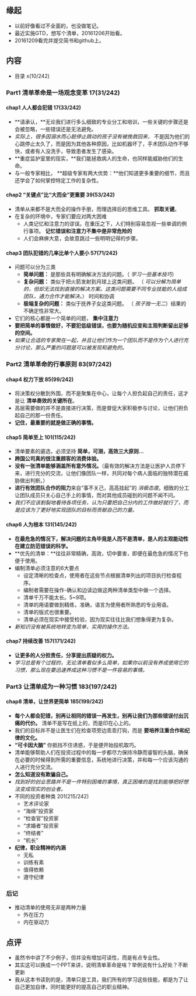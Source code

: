 ##  缘起
+ 以前好像看过不全面的，也没做笔记。
+ 最近实施GTD，想写个清单，20161206开始看。
+ 20161209看完并提交简书和github上。

##  内容
+ 目录 x(10/242)

###  Part1 清单革命是一场观念变革  17(31/242)
####  chap1 人人都会犯错 17(33/242)
+ **请承认，**无论我们进行多么细致的专业分工和培训，一些关键的步骤还是会被忽略，一些错误还是无法避免。
+ *实际上，很多因溺水而心脏停止跳动的孩子没有被挽救回来，* 不是因为他们的心跳停止太久了，而是因为其他各种原因，比如机器坏了，手术团队动作不够快，或者有人没洗手，导致患者发生了感染。
+ **重症监护室里的现实，**我们能拯救病人的生命，也同样能威胁他们的生命。
+ 与一般专家相比， **超级专家有两大优势：**他们知道更多重要的细节，而且还学会了如何掌控特定工作的复杂性。

####  chap2 “关键点”比“大而全”更重要  39(53/242)
+ 清单从来都不是大而全的操作手册，而理选择后的思维工具。 **抓取关键**。
+ 在复杂的环境中，专家们要应对两大困难
	+ 人类记忆和注意力的谬误。在重压之下，人们特别容易忽视一些单调的例行事项。 **记忆错误和注意力不集中是非常危险的**
	+ 人们会麻痹大意，会故意跳过一些明明记得的步骤。

####  chap3 团队犯错的几率比单个人要小  57(71/242)
+ 问题可以分为三类
	+ **简单问题：** 是那些具有明确解决方法的问题。（ *学习一些基本技巧*）
	+ **复杂问题：** 类似于把火箭发射到月球上这类问题。 （ *可以分解为简单的，但却无法找到直接的解决方案。这类问题需要不同专业技能的人组成团队，通力合作才能解决。*） 时间和协调
	+ **极端复杂的问题：** 类似于抚养子女这类问题。 （ *孩子独一无二*）结果的不确定性非常大。
+ 它们的核心都是一个简单的问题， **集中注意力**
+ **要把简单的事情做好，不要犯低级错误，也要为随机应变和主观判断留出足够的空间。**
+ *如果让合适的专家聚在一起，并且让他们作为一个团队而不是作为个人进行充分讨论，那么严重的问题是可以被发现和避免的。*

###  Part2 清单革命的行事原则 83(97/242)
####  chap4 权力下放 85(99/242)
+ 将决策权分散到外围，而不是聚集在中心，让每个人担负起自己的责任，这才是让 **清单奏效的关键所在**。
+ 高层需要做的并不是直接进行决策，而是督促大家积极参与讨论，让他们担负起自己的那一份责任。
+ **记住，最重要的就是做正确的事情。**

####  chap5 简单至上 101(115/242)
+ 清单要素的遴选，必须坚持 **简单，可测，高效三大原则...**
+ **跨国公司真的很注重顾客的消费体验。**
+ **没有一张清单能够涵盖所有意外情况。**（最有效的解决方法是让医护人员停下来，进行充分的交流，让他们像团队一样，共同对每个病人面临的独特潜在威胁做出判断。）
+ **进行有效团队合作的阻力**来自“事不关己，高高挂起”的 *消极态度*。细致的分工让团队成员只关心自己手上的事情，而对其他成员碰到的问题不闻不问。
+ *我们不应该割裂地看待各项任务，认为只要把自己分内的工作做好就行了，而是应该为了更好地实现团队的目标而贡献自己的力量。*

####  chap6 人为根本  131(145/242)
+ **在最危急的情况下，解决问题的主角毕竟是人而不是清单，是人的主观能动性在建立防范错误的科学。**
+ **优先的清单：**往往非常精确，高效，切中要害，即便在最危急的情况下也便于使用。
+ 编制清单必须注意的6大要点
	+ 设定清晰的检查点，使用者在这些节点根据清单列出的项目执行检查程序。
	+ 编制者需要在操作-确认和边读边做这两种清单类型中做一个选择。
	+ 清单千万不能太长。5~9项。
	+ 清单的用语要做到精练，准确，语言为使用者所熟悉的专业用语。
	+ 清单的版式也很重要。
	+ 清单必须在现实中接受检验，因为现实往往比我们想象得更为复杂。
+ *新知识没有被系统地转变为简单，实用的操作方法。*

####  chap7 持续改善  157(171/242)
+ **让更多的人分担责任，分享提出质疑的权力。**
+ *学习总是有个过程的，无论清单看似多么简单，如果你以前没有养成使用它的习惯，那么现在要迅速养成这种习惯不是一件容易的事情。*

###  Part3 让清单成为一种习惯  183(197/242)

####  chap8 清单，让世界更简单 185(199/242)
+ **每个人都会犯错，别再让相同的错误一再发生，别再让我们为那些错误付出沉痛的代价。** 清单不是写在纸上的，而是印在心上的。
+ 我们的目标并不是让医生们在检查项旁边乖乖打钩，而是 **要培养注重合作和纪律的文化。**
+ **“可卡因大脑”** 你抵挡不住诱惑，于是便开始投机取巧。
+ 清单能够帮助人们在投资过程中的每一步都尽力保持冷静而睿智的头脑，确保在必要的时候得到所需的重要信息，系统地进行决策，并和每一个应该沟通的人进行充分交流。
+ **怎么知道没有欺骗自己。**
+ *找到好的创业思路并不是一件特别困难的事情，真正困难的是找到能够把好想法变成现实的创业者。*
+ 不同的投资者种类 201(215/242)
	+ 艺术评论家
	+ “海绵”投资家
	+ “检查官”投资家
	+ “求婚者”投资家
	+ “终结者”
	+ “机长”
+ **纪律，职业精神的内涵**
	+ 无私
	+ 训练有素
	+ 值得依赖
	+ 遵守纪律

###  后记
+ 推动清单的使用无非是两种力量
	+ 外在压力
	+ 内在驱动力

##  点评
+ 虽然书中讲了不少例子，但并没有增加可读性，而是有点专业性。
+ 其实这可以换成一个PPT来讲，说明清单革命是啥？举例说有什么好处？不断更新
+ 我从这本书读到的是，清单只是工具，我们所有的学习这些技能，都是为了让自己更加自律，同时能更好的提高自己的职业精神。